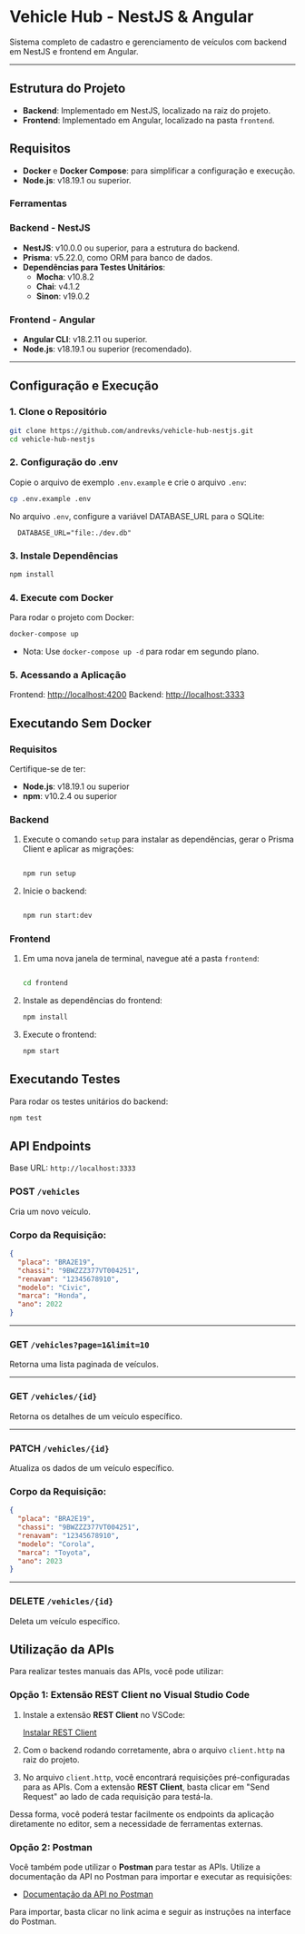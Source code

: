 # Vehicle Hub - NestJS & Angular

Sistema completo de cadastro e gerenciamento de veículos com backend em NestJS e frontend em Angular.

---

## Estrutura do Projeto

- **Backend**: Implementado em NestJS, localizado na raiz do projeto.
- **Frontend**: Implementado em Angular, localizado na pasta `frontend`.

## Requisitos
- **Docker** e **Docker Compose**: para simplificar a configuração e execução.
- **Node.js**: v18.19.1 ou superior.

### Ferramentas

### Backend - NestJS

- **NestJS**: v10.0.0 ou superior, para a estrutura do backend.
- **Prisma**: v5.22.0, como ORM para banco de dados.
- **Dependências para Testes Unitários**:
  - **Mocha**: v10.8.2
  - **Chai**: v4.1.2
  - **Sinon**: v19.0.2

### Frontend - Angular

- **Angular CLI**: v18.2.11 ou superior.
- **Node.js**: v18.19.1 ou superior (recomendado).
---

## Configuração e Execução

### 1. Clone o Repositório

```bash
git clone https://github.com/andrevks/vehicle-hub-nestjs.git
cd vehicle-hub-nestjs
```

### 2. Configuração do .env

Copie o arquivo de exemplo `.env.example` e crie o arquivo `.env`:

```bash
cp .env.example .env
```

No arquivo `.env`, configure a variável DATABASE_URL para o SQLite:

```plain
  DATABASE_URL="file:./dev.db"
```

### 3. Instale Dependências

```bash
npm install

```

### 4. Execute com Docker
Para rodar o projeto com Docker:

```bash
docker-compose up
```
- Nota: Use `docker-compose up -d` para rodar em segundo plano.

### 5. Acessando a Aplicação
Frontend: [http://localhost:4200](http://localhost:4200)
Backend: [http://localhost:3333](http://localhost:3333)

## Executando Sem Docker

### Requisitos

Certifique-se de ter:

- **Node.js**: v18.19.1 ou superior
- **npm**: v10.2.4 ou superior

### Backend

1. Execute o comando `setup` para instalar as dependências, gerar o Prisma Client e aplicar as migrações:
    
    ```bash
    
    npm run setup
    ```
    
2. Inicie o backend:
    
    ```bash
    
    npm run start:dev
    ```
    

### Frontend

1. Em uma nova janela de terminal, navegue até a pasta `frontend`:
    
    ```bash
    
    cd frontend
    ```
    
2. Instale as dependências do frontend:
    
    ```bash
    npm install
    ```
    
3. Execute o frontend:
    
    ```bash
    npm start
    ```

## Executando Testes
Para rodar os testes unitários do backend:

```bash
npm test
```

## API Endpoints

Base URL: `http://localhost:3333`

### **POST** `/vehicles`
Cria um novo veículo.

### Corpo da Requisição:

```json
{
  "placa": "BRA2E19",
  "chassi": "9BWZZZ377VT004251",
  "renavam": "12345678910",
  "modelo": "Civic",
  "marca": "Honda",
  "ano": 2022
}

```

---

### **GET** `/vehicles?page=1&limit=10`
Retorna uma lista paginada de veículos.

---

### **GET** `/vehicles/{id}`
Retorna os detalhes de um veículo específico.

---

### **PATCH** `/vehicles/{id}`
Atualiza os dados de um veículo específico.

### Corpo da Requisição:

```json
{
  "placa": "BRA2E19",
  "chassi": "9BWZZZ377VT004251",
  "renavam": "12345678910",
  "modelo": "Corola",
  "marca": "Toyota",
  "ano": 2023
}

```

---

### **DELETE** `/vehicles/{id}`
Deleta um veículo específico.

## Utilização da APIs

Para realizar testes manuais das APIs, você pode utilizar:

### Opção 1: Extensão **REST Client** no Visual Studio Code

1. Instale a extensão **REST Client** no VSCode:

   [Instalar REST Client](https://marketplace.visualstudio.com/items?itemName=humao.rest-client)

2. Com o backend rodando corretamente, abra o arquivo `client.http` na raiz do projeto.

3. No arquivo `client.http`, você encontrará requisições pré-configuradas para as APIs. Com a extensão **REST Client**, basta clicar em "Send Request" ao lado de cada requisição para testá-la.

Dessa forma, você poderá testar facilmente os endpoints da aplicação diretamente no editor, sem a necessidade de ferramentas externas.

### Opção 2: Postman

Você também pode utilizar o **Postman** para testar as APIs. Utilize a documentação da API no Postman para importar e executar as requisições:

- [Documentação da API no Postman](https://documenter.getpostman.com/view/14714590/2sAY545xq5)

Para importar, basta clicar no link acima e seguir as instruções na interface do Postman.

